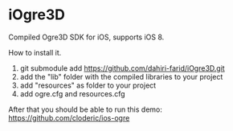 # iOgre3D
Compiled Ogre3D SDK for iOS, supports iOS 8.

How to install it.

1. git submodule add https://github.com/dahiri-farid/iOgre3D.git
2. add the "lib" folder with the compiled libraries to your project
3. add "resources" as folder to your project
4. add ogre.cfg and resources.cfg

After that you should be able to run this demo:
https://github.com/cloderic/ios-ogre
